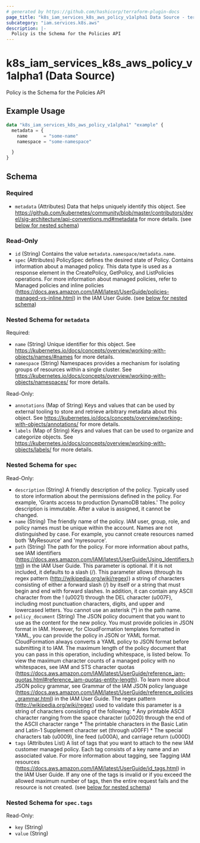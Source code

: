 ```yaml
---
# generated by https://github.com/hashicorp/terraform-plugin-docs
page_title: "k8s_iam_services_k8s_aws_policy_v1alpha1 Data Source - terraform-provider-k8s"
subcategory: "iam.services.k8s.aws"
description: |-
  Policy is the Schema for the Policies API
---
```


# k8s_iam_services_k8s_aws_policy_v1alpha1 (Data Source)

Policy is the Schema for the Policies API

## Example Usage

```terraform
data "k8s_iam_services_k8s_aws_policy_v1alpha1" "example" {
  metadata = {
    name      = "some-name"
    namespace = "some-namespace"

  }
}
```

<!-- schema generated by tfplugindocs -->
## Schema

### Required

- `metadata` (Attributes) Data that helps uniquely identify this object. See https://github.com/kubernetes/community/blob/master/contributors/devel/sig-architecture/api-conventions.md#metadata for more details. (see [below for nested schema](#nestedatt--metadata))

### Read-Only

- `id` (String) Contains the value `metadata.namespace/metadata.name`.
- `spec` (Attributes) PolicySpec defines the desired state of Policy.  Contains information about a managed policy.  This data type is used as a response element in the CreatePolicy, GetPolicy, and ListPolicies operations.  For more information about managed policies, refer to Managed policies and inline policies (https://docs.aws.amazon.com/IAM/latest/UserGuide/policies-managed-vs-inline.html) in the IAM User Guide. (see [below for nested schema](#nestedatt--spec))

<a id="nestedatt--metadata"></a>
### Nested Schema for `metadata`

Required:

- `name` (String) Unique identifier for this object. See https://kubernetes.io/docs/concepts/overview/working-with-objects/names/#names for more details.
- `namespace` (String) Namespaces provides a mechanism for isolating groups of resources within a single cluster. See https://kubernetes.io/docs/concepts/overview/working-with-objects/namespaces/ for more details.

Read-Only:

- `annotations` (Map of String) Keys and values that can be used by external tooling to store and retrieve arbitrary metadata about this object. See https://kubernetes.io/docs/concepts/overview/working-with-objects/annotations/ for more details.
- `labels` (Map of String) Keys and values that can be used to organize and categorize objects. See https://kubernetes.io/docs/concepts/overview/working-with-objects/labels/ for more details.


<a id="nestedatt--spec"></a>
### Nested Schema for `spec`

Read-Only:

- `description` (String) A friendly description of the policy.  Typically used to store information about the permissions defined in the policy. For example, 'Grants access to production DynamoDB tables.'  The policy description is immutable. After a value is assigned, it cannot be changed.
- `name` (String) The friendly name of the policy.  IAM user, group, role, and policy names must be unique within the account. Names are not distinguished by case. For example, you cannot create resources named both 'MyResource' and 'myresource'.
- `path` (String) The path for the policy.  For more information about paths, see IAM identifiers (https://docs.aws.amazon.com/IAM/latest/UserGuide/Using_Identifiers.html) in the IAM User Guide.  This parameter is optional. If it is not included, it defaults to a slash (/).  This parameter allows (through its regex pattern (http://wikipedia.org/wiki/regex)) a string of characters consisting of either a forward slash (/) by itself or a string that must begin and end with forward slashes. In addition, it can contain any ASCII character from the ! (u0021) through the DEL character (u007F), including most punctuation characters, digits, and upper and lowercased letters.  You cannot use an asterisk (*) in the path name.
- `policy_document` (String) The JSON policy document that you want to use as the content for the new policy.  You must provide policies in JSON format in IAM. However, for CloudFormation templates formatted in YAML, you can provide the policy in JSON or YAML format. CloudFormation always converts a YAML policy to JSON format before submitting it to IAM.  The maximum length of the policy document that you can pass in this operation, including whitespace, is listed below. To view the maximum character counts of a managed policy with no whitespaces, see IAM and STS character quotas (https://docs.aws.amazon.com/IAM/latest/UserGuide/reference_iam-quotas.html#reference_iam-quotas-entity-length).  To learn more about JSON policy grammar, see Grammar of the IAM JSON policy language (https://docs.aws.amazon.com/IAM/latest/UserGuide/reference_policies_grammar.html) in the IAM User Guide.  The regex pattern (http://wikipedia.org/wiki/regex) used to validate this parameter is a string of characters consisting of the following:  * Any printable ASCII character ranging from the space character (u0020) through the end of the ASCII character range  * The printable characters in the Basic Latin and Latin-1 Supplement character set (through u00FF)  * The special characters tab (u0009), line feed (u000A), and carriage return (u000D)
- `tags` (Attributes List) A list of tags that you want to attach to the new IAM customer managed policy. Each tag consists of a key name and an associated value. For more information about tagging, see Tagging IAM resources (https://docs.aws.amazon.com/IAM/latest/UserGuide/id_tags.html) in the IAM User Guide.  If any one of the tags is invalid or if you exceed the allowed maximum number of tags, then the entire request fails and the resource is not created. (see [below for nested schema](#nestedatt--spec--tags))

<a id="nestedatt--spec--tags"></a>
### Nested Schema for `spec.tags`

Read-Only:

- `key` (String)
- `value` (String)
